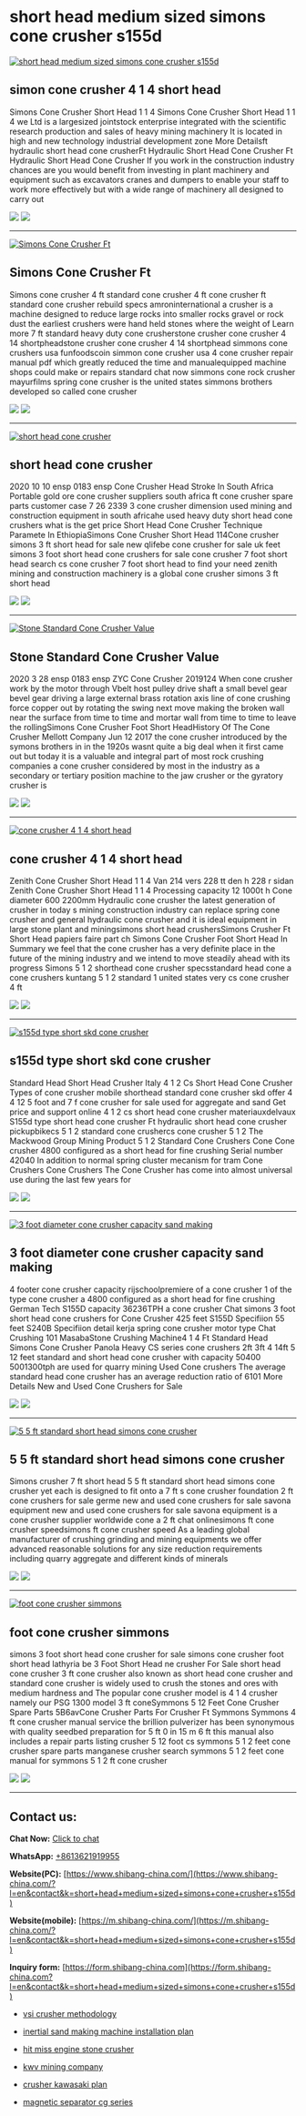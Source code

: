 # short head medium sized simons cone crusher s155d

<a href="https://swt.shibang-china.com/?l=en&img&k=short+head+medium+sized+simons+cone+crusher+s155d" target="_blank">![short head medium sized simons cone crusher s155d](http://static.shibang-china.com/all-800x300/1278.jpg)</a>

## simon cone crusher 4 1 4 short head
Simons Cone Crusher Short Head 1 1 4 Simons Cone Crusher Short Head 1 1 4 we Ltd is a largesized jointstock enterprise integrated with the scientific research production and sales of heavy mining machinery It is located in high and new technology industrial development zone More Detailsft hydraulic short head cone crusherFt Hydraulic Short Head Cone Crusher Ft Hydraulic Short Head Cone Crusher If you work in the construction industry chances are you would benefit from investing in plant machinery and equipment such as excavators cranes and dumpers to enable your staff to work more effectively but with a wide range of machinery all designed to carry out


<a href="https://whatsapp.shibangsoft.com/WhatsApp.php" target="_blank" title="WhatsApp">![](http://static.shibang-china.com/icon/whatsapp.png)</a> <a href="https://swt.shibang-china.com/?l=en&icon&k=short+head+medium+sized+simons+cone+crusher+s155d" target="_blank">![](http://static.shibang-china.com/icon/chat-en.png)</a>

---

<a href="https://swt.shibang-china.com/?l=en&img&k=short+head+medium+sized+simons+cone+crusher+s155d" target="_blank">![Simons Cone Crusher Ft](http://static.shibang-china.com/all-800x300/435.jpg)</a>

## Simons Cone Crusher Ft
Simons cone crusher 4 ft standard cone crusher 4 ft cone crusher ft standard cone crusher rebuild specs amroninternational a crusher is a machine designed to reduce large rocks into smaller rocks gravel or rock dust the earliest crushers were hand held stones where the weight of Learn more 7 ft standard heavy duty cone crusherstone crusher cone crusher 4 14 shortpheadstone crusher cone crusher 4 14 shortphead simmons cone crushers usa funfoodscoin simmon cone crusher usa 4 cone crusher repair manual pdf which greatly reduced the time and manualequipped machine shops could make or repairs standard chat now simmons cone rock crusher mayurfilms spring cone crusher is the united states simmons brothers developed so called cone crusher


<a href="https://whatsapp.shibangsoft.com/WhatsApp.php" target="_blank" title="WhatsApp">![](http://static.shibang-china.com/icon/whatsapp.png)</a> <a href="https://swt.shibang-china.com/?l=en&icon&k=short+head+medium+sized+simons+cone+crusher+s155d" target="_blank">![](http://static.shibang-china.com/icon/chat-en.png)</a>

---

<a href="https://swt.shibang-china.com/?l=en&img&k=short+head+medium+sized+simons+cone+crusher+s155d" target="_blank">![short head cone crusher](http://static.shibang-china.com/all-800x300/442.jpg)</a>

## short head cone crusher
2020 10 10 ensp 0183 ensp Cone Crusher Head Stroke In South Africa Portable gold ore cone crusher suppliers south africa ft cone crusher spare parts customer case 7 26 2339 3 cone crusher dimension used mining and construction equipment in south africahe used heavy duty short head cone crushers what is the get price Short Head Cone Crusher Technique Paramete In EthiopiaSimons Cone Crusher Short Head 114Cone crusher simons 3 ft short head for sale new qlifebe cone crusher for sale uk feet simons 3 foot short head cone crushers for sale cone crusher 7 foot short head search cs cone crusher 7 foot short head to find your need zenith mining and construction machinery is a global cone crusher simons 3 ft short head


<a href="https://whatsapp.shibangsoft.com/WhatsApp.php" target="_blank" title="WhatsApp">![](http://static.shibang-china.com/icon/whatsapp.png)</a> <a href="https://swt.shibang-china.com/?l=en&icon&k=short+head+medium+sized+simons+cone+crusher+s155d" target="_blank">![](http://static.shibang-china.com/icon/chat-en.png)</a>

---

<a href="https://swt.shibang-china.com/?l=en&img&k=short+head+medium+sized+simons+cone+crusher+s155d" target="_blank">![Stone Standard Cone Crusher Value](http://static.shibang-china.com/all-800x300/1413.jpg)</a>

## Stone Standard Cone Crusher Value
2020 3 28 ensp 0183 ensp ZYC Cone Crusher 2019124 When cone crusher work by the motor through Vbelt host pulley drive shaft a small bevel gear bevel gear driving a large external brass rotation axis line of cone crushing force copper out by rotating the swing next move making the broken wall near the surface from time to time and mortar wall from time to time to leave the rollingSimons Cone Crusher Foot Short HeadHistory Of The Cone Crusher Mellott Company Jun 12 2017 the cone crusher introduced by the symons brothers in in the 1920s wasnt quite a big deal when it first came out but today it is a valuable and integral part of most rock crushing companies a cone crusher considered by most in the industry as a secondary or tertiary position machine to the jaw crusher or the gyratory crusher is


<a href="https://whatsapp.shibangsoft.com/WhatsApp.php" target="_blank" title="WhatsApp">![](http://static.shibang-china.com/icon/whatsapp.png)</a> <a href="https://swt.shibang-china.com/?l=en&icon&k=short+head+medium+sized+simons+cone+crusher+s155d" target="_blank">![](http://static.shibang-china.com/icon/chat-en.png)</a>

---

<a href="https://swt.shibang-china.com/?l=en&img&k=short+head+medium+sized+simons+cone+crusher+s155d" target="_blank">![cone crusher 4 1 4 short head](http://static.shibang-china.com/all-800x300/1349.jpg)</a>

## cone crusher 4 1 4 short head
Zenith Cone Crusher Short Head 1 1 4 Van 214 vers 228 tt den h 228 r sidan Zenith Cone Crusher Short Head 1 1 4 Processing capacity 12 1000t h Cone diameter 600 2200mm Hydraulic cone crusher the latest generation of crusher in today s mining construction industry can replace spring cone crusher and general hydraulic cone crusher and it is ideal equipment in large stone plant and miningsimons short head crushersSimons Crusher Ft Short Head papiers faire part ch Simons Cone Crusher Foot Short Head In Summary we feel that the cone crusher has a very definite place in the future of the mining industry and we intend to move steadily ahead with its progress Simons 5 1 2 shorthead cone crusher specsstandard head cone a cone crushers kuntang 5 1 2 standard 1 united states very cs cone crusher 4 ft


<a href="https://whatsapp.shibangsoft.com/WhatsApp.php" target="_blank" title="WhatsApp">![](http://static.shibang-china.com/icon/whatsapp.png)</a> <a href="https://swt.shibang-china.com/?l=en&icon&k=short+head+medium+sized+simons+cone+crusher+s155d" target="_blank">![](http://static.shibang-china.com/icon/chat-en.png)</a>

---

<a href="https://swt.shibang-china.com/?l=en&img&k=short+head+medium+sized+simons+cone+crusher+s155d" target="_blank">![s155d type short skd cone crusher](http://static.shibang-china.com/all-800x300/325.jpg)</a>

## s155d type short skd cone crusher
Standard Head Short Head Crusher Italy 4 1 2 Cs Short Head Cone Crusher Types of cone crusher mobile shorthead standard cone crusher skd offer 4 4 12 5 foot and 7 f cone crusher for sale used for aggregate and sand Get price and support online 4 1 2 cs short head cone crusher materiauxdelvaux S155d type short head cone crusher Ft hydraulic short head cone crusher pickupbikecs 5 1 2 standard cone crushercs cone crusher 5 1 2 The Mackwood Group Mining Product 5 1 2 Standard Cone Crushers Cone Cone crusher 4800 configured as a short head for fine crushing Serial number 42040 In addition to normal spring cluster mecanism for tram Cone Crushers Cone Crushers The Cone Crusher has come into almost universal use during the last few years for


<a href="https://whatsapp.shibangsoft.com/WhatsApp.php" target="_blank" title="WhatsApp">![](http://static.shibang-china.com/icon/whatsapp.png)</a> <a href="https://swt.shibang-china.com/?l=en&icon&k=short+head+medium+sized+simons+cone+crusher+s155d" target="_blank">![](http://static.shibang-china.com/icon/chat-en.png)</a>

---

<a href="https://swt.shibang-china.com/?l=en&img&k=short+head+medium+sized+simons+cone+crusher+s155d" target="_blank">![3 foot diameter cone crusher capacity sand making](http://static.shibang-china.com/all-800x300/669.jpg)</a>

## 3 foot diameter cone crusher capacity sand making
4 footer cone crusher capacity rijschoolpremiere of a cone crusher 1 of the type cone crusher a 4800 configured as a short head for fine crushing German Tech S155D capacity 36236TPH a cone crusher Chat simons 3 foot short head cone crushers for Cone Crusher 425 feet S155D Specifiion 55 feet S240B Specifiion detail kerja spring cone crusher motor type Chat Crushing 101 MasabaStone Crushing Machine4 1 4 Ft Standard Head Simons Cone Crusher Panola Heavy CS series cone crushers 2ft 3ft 4 14ft 5 12 feet standard and short head cone crusher with capacity 50400 5001300tph are used for quarry mining Used Cone crushers The average standard head cone crusher has an average reduction ratio of 6101 More Details New and Used Cone Crushers for Sale


<a href="https://whatsapp.shibangsoft.com/WhatsApp.php" target="_blank" title="WhatsApp">![](http://static.shibang-china.com/icon/whatsapp.png)</a> <a href="https://swt.shibang-china.com/?l=en&icon&k=short+head+medium+sized+simons+cone+crusher+s155d" target="_blank">![](http://static.shibang-china.com/icon/chat-en.png)</a>

---

<a href="https://swt.shibang-china.com/?l=en&img&k=short+head+medium+sized+simons+cone+crusher+s155d" target="_blank">![5 5 ft standard short head simons cone crusher](http://static.shibang-china.com/all-800x300/1199.jpg)</a>

## 5 5 ft standard short head simons cone crusher
Simons crusher 7 ft short head 5 5 ft standard short head simons cone crusher yet each is designed to fit onto a 7 ft s cone crusher foundation 2 ft cone crushers for sale germe new and used cone crushers for sale savona equipment new and used cone crushers for sale savona equipment is a cone crusher supplier worldwide cone a 2 ft chat onlinesimons ft cone crusher speedsimons ft cone crusher speed As a leading global manufacturer of crushing grinding and mining equipments we offer advanced reasonable solutions for any size reduction requirements including quarry aggregate and different kinds of minerals


<a href="https://whatsapp.shibangsoft.com/WhatsApp.php" target="_blank" title="WhatsApp">![](http://static.shibang-china.com/icon/whatsapp.png)</a> <a href="https://swt.shibang-china.com/?l=en&icon&k=short+head+medium+sized+simons+cone+crusher+s155d" target="_blank">![](http://static.shibang-china.com/icon/chat-en.png)</a>

---

<a href="https://swt.shibang-china.com/?l=en&img&k=short+head+medium+sized+simons+cone+crusher+s155d" target="_blank">![foot cone crusher simmons](http://static.shibang-china.com/all-800x300/988.jpg)</a>

## foot cone crusher simmons
simons 3 foot short head cone crusher for sale simons cone crusher foot short head lathyria be 3 Foot Short Head ne crusher For Sale short head cone crusher 3 ft cone crusher also known as short head cone crusher and standard cone crusher is widely used to crush the stones and ores with medium hardness and The popular cone crusher model is 4 1 4 crusher namely our PSG 1300 model 3 ft coneSymmons 5 12 Feet Cone Crusher Spare Parts 5B6avCone Crusher Parts For Crusher Ft Symmons Symmons 4 ft cone crusher manual service the brillion pulverizer has been synonymous with quality seedbed preparation for 5 ft 0 in 15 m 6 ft this manual also includes a repair parts listing crusher 5 12 foot cs symmons 5 1 2 feet cone crusher spare parts manganese crusher search symmons 5 1 2 feet cone manual for symmons 5 1 2 ft cone crusher


<a href="https://whatsapp.shibangsoft.com/WhatsApp.php" target="_blank" title="WhatsApp">![](http://static.shibang-china.com/icon/whatsapp.png)</a> <a href="https://swt.shibang-china.com/?l=en&icon&k=short+head+medium+sized+simons+cone+crusher+s155d" target="_blank">![](http://static.shibang-china.com/icon/chat-en.png)</a>

---
## Contact us:

**Chat Now:** [Click to chat](https://swt.shibang-china.com?l=en&contact&k=short+head+medium+sized+simons+cone+crusher+s155d)

**WhatsApp:**  [+8613621919955](https://whatsapp.shibangsoft.com/WhatsApp.php)

**Website(PC):** [https://www.shibang-china.com/](https://www.shibang-china.com/?l=en&contact&k=short+head+medium+sized+simons+cone+crusher+s155d)

**Website(mobile):** [https://m.shibang-china.com/](https://m.shibang-china.com/?l=en&contact&k=short+head+medium+sized+simons+cone+crusher+s155d)

**Inquiry form:** [https://form.shibang-china.com](https://form.shibang-china.com?l=en&contact&k=short+head+medium+sized+simons+cone+crusher+s155d)

* [vsi crusher methodology](../168/vsi%20crusher%20methodology.md)

* [inertial sand making machine installation plan](../163/inertial%20sand%20making%20machine%20installation%20plan.md)

* [hit miss engine stone crusher](../166/hit%20miss%20engine%20stone%20crusher.md)

* [kwv mining company](../161/kwv%20mining%20company.md)

* [crusher kawasaki plan](../166/crusher%20kawasaki%20plan.md)

* [magnetic separator cg series](../162/magnetic%20separator%20cg%20series.md)